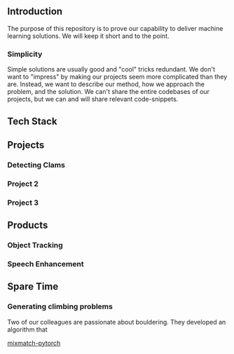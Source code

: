 ## Introduction
The purpose of this repository is to prove our capability to deliver machine learning solutions. We will keep it short and to the point.

### Simplicity
Simple solutions are usually good and "cool" tricks redundant. We don't want to "impress" by making our projects seem more complicated than they are. Instead, we want to describe our method, how we approach the problem, and the solution. We can't share the entire codebases of our projects, but we can and will share relevant code-snippets.

## Tech Stack

## Projects

### Detecting Clams

### Project 2

### Project 3

## Products

### Object Tracking

### Speech Enhancement

## Spare Time

### Generating climbing problems

Two of our colleagues are passionate about bouldering. They developed an algorithm that 



[mixmatch-pytorch](https://github.com/FelixAbrahamsson/mixmatch-pytorch)

